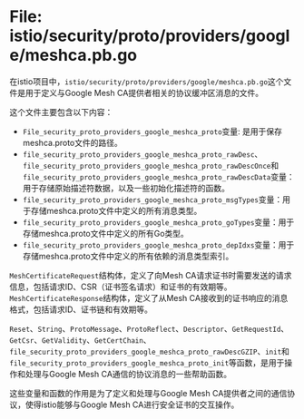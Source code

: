 # File: istio/security/proto/providers/google/meshca.pb.go

在istio项目中，`istio/security/proto/providers/google/meshca.pb.go`这个文件是用于定义与Google Mesh CA提供者相关的协议缓冲区消息的文件。

这个文件主要包含以下内容：
- `File_security_proto_providers_google_meshca_proto`变量: 是用于保存meshca.proto文件的路径。
- `file_security_proto_providers_google_meshca_proto_rawDesc`、`file_security_proto_providers_google_meshca_proto_rawDescOnce`和`file_security_proto_providers_google_meshca_proto_rawDescData`变量：用于存储原始描述符数据，以及一些初始化描述符的函数。
- `file_security_proto_providers_google_meshca_proto_msgTypes`变量：用于存储meshca.proto文件中定义的所有消息类型。
- `file_security_proto_providers_google_meshca_proto_goTypes`变量：用于存储meshca.proto文件中定义的所有Go类型。
- `file_security_proto_providers_google_meshca_proto_depIdxs`变量：用于存储meshca.proto文件中定义的所有依赖的消息类型索引。

`MeshCertificateRequest`结构体，定义了向Mesh CA请求证书时需要发送的请求信息，包括请求ID、CSR（证书签名请求）和证书的有效期等。
`MeshCertificateResponse`结构体，定义了从Mesh CA接收到的证书响应的消息格式，包括请求ID、证书链和有效期等。

`Reset`、`String`、`ProtoMessage`、`ProtoReflect`、`Descriptor`、`GetRequestId`、`GetCsr`、`GetValidity`、`GetCertChain`、`file_security_proto_providers_google_meshca_proto_rawDescGZIP`、`init`和`file_security_proto_providers_google_meshca_proto_init`等函数，是用于操作和处理与Google Mesh CA通信的协议消息的一些帮助函数。

这些变量和函数的作用是为了定义和处理与Google Mesh CA提供者之间的通信协议，使得istio能够与Google Mesh CA进行安全证书的交互操作。


